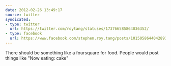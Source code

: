 ```yaml
---
date: 2012-02-26 13:49:17
source: twitter
syndicated:
- type: twitter
  url: https://twitter.com/roytang/statuses/173766585864036352/
- type: facebook
  url: https://www.facebook.com/stephen.roy.tang/posts/10150586440428912
---
```


There should be something like a foursquare for food. People would post things like "Now eating: cake"
